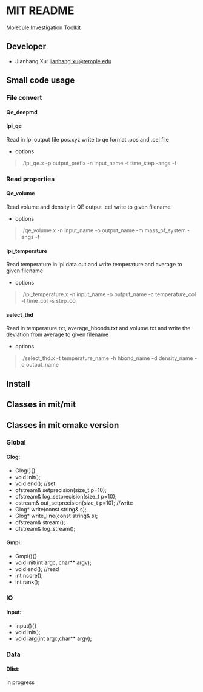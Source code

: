 # MIT README #

Molecule Investigation Toolkit

## Developer ##
* Jianhang Xu: [jianhang.xu@temple.edu](mailto:jianhang.xu@temple.edu)

## Small code usage

### File convert
#### Qe_deepmd

#### Ipi_qe
Read in Ipi output file pos.xyz write to qe format .pos and .cel file
* options
> ./ipi_qe.x -p output_prefix -n input_name -t time_step -angs -f

### Read properties
#### Qe_volume
Read volume and density in QE output .cel write to given filename 
* options
> ./qe_volume.x -n input_name -o output_name -m mass_of_system -angs -f

#### Ipi_temperature
Read temperature in ipi data.out and write temperature and average to given filename
* options
> ./ipi_temperature.x -n input_name -o output_name -c temperature_col -t time_col -s step_col

#### select_thd
Read in temperature.txt, average_hbonds.txt and volume.txt and write the deviation from average to given filename
* options
> ./select_thd.x -t temperature_name -h hbond_name -d density_name -o output_name 

## Install ##

## Classes in mit/mit ##



## Classes in mit cmake version ##

### Global
#### Glog:
* Glog(){}
* void init();
* void end();
//set
* ofstream& setprecision(size_t p=10);
* ofstream& log_setprecision(size_t p=10);
* ostream& out_setprecision(size_t p=10);
//write
* Glog* write(const string& s);
* Glog* write_line(const string& s);
* ofstream& stream();
* ofstream& log_stream();
#### Gmpi:
* Gmpi(){}
* void init(int argc, char** argv);
* void end();
//read
* int ncore();
* int rank();

### IO
#### Input:
* Input(){}
* void init();
* void iarg(int argc,char** argv);

### Data
#### Dlist:
in progress
